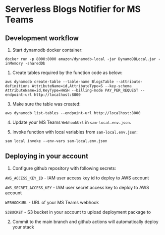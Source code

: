 # Serverless Blogs Notifier for MS Teams

## Development workflow

1. Start dynamodb docker container:

```
docker run -p 8000:8000 amazon/dynamodb-local -jar DynamoDBLocal.jar -inMemory -sharedDb
```

1. Create tables required by the function code as below:

```
aws dynamodb create-table --table-name BlogsTable --attribute-definitions AttributeName=id,AttributeType=S --key-schema AttributeName=id,KeyType=HASH --billing-mode PAY_PER_REQUEST --endpoint-url http://localhost:8000
```

3. Make sure the table was created:

```
aws dynamodb list-tables --endpoint-url http://localhost:8000
```

4. Update your MS Teams `WebhookUrl` in `sam-local.env.json`.

5. Invoke function with local variables from `sam-local.env.json`:

```
sam local invoke --env-vars sam-local.env.json 
```

## Deploying in your account

1. Configure github repository with following secrets:


`AWS_ACCESS_KEY_ID` - IAM user access key id to deploy to AWS account

`AWS_SECRET_ACCESS_KEY` - IAM user secret access key to deploy to AWS account

`WEBHOOKURL` - URL of your MS Teams webhook

`S3BUCKET` - S3 bucket in your account to upload deployment package to

2. Commit to the main branch and github actions will automatically deploy your stack